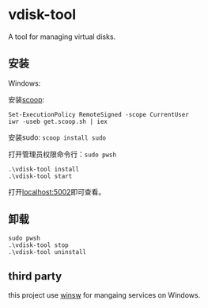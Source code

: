 # vdisk-tool

A tool for managing virtual disks.

## 安装

Windows:

安装[scoop](https://scoop.sh/):
```
Set-ExecutionPolicy RemoteSigned -scope CurrentUser
iwr -useb get.scoop.sh | iex
```

安装sudo: `scoop install sudo`

打开管理员权限命令行：`sudo pwsh`

```
.\vdisk-tool install
.\vdisk-tool start
```

打开[localhost:5002](http://localhost:5002)即可查看。


## 卸载

```
sudo pwsh
.\vdisk-tool stop
.\vdisk-tool uninstall
```

## third party

this project use [winsw](https://github.com/winsw/winsw) for mangaing services
on Windows.
